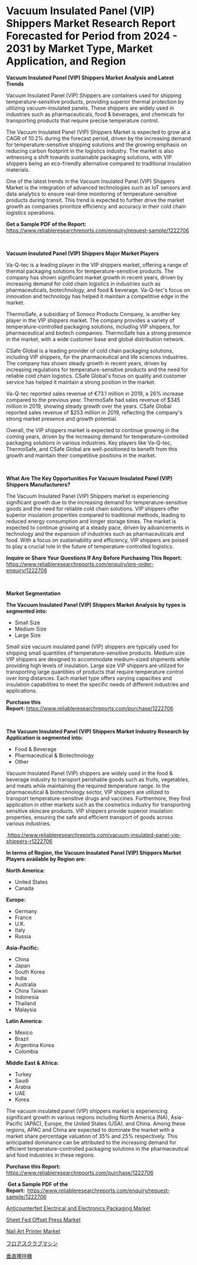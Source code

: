 <p><h1>Vacuum Insulated Panel (VIP) Shippers Market Research Report Forecasted for Period from 2024 -  2031 by Market Type, Market Application, and Region</h1></p><p><strong>Vacuum Insulated Panel (VIP) Shippers Market Analysis and Latest Trends</strong></p>
<p><p>Vacuum Insulated Panel (VIP) Shippers are containers used for shipping temperature-sensitive products, providing superior thermal protection by utilizing vacuum-insulated panels. These shippers are widely used in industries such as pharmaceuticals, food & beverages, and chemicals for transporting products that require precise temperature control.</p><p>The Vacuum Insulated Panel (VIP) Shippers Market is expected to grow at a CAGR of 10.2% during the forecast period, driven by the increasing demand for temperature-sensitive shipping solutions and the growing emphasis on reducing carbon footprint in the logistics industry. The market is also witnessing a shift towards sustainable packaging solutions, with VIP shippers being an eco-friendly alternative compared to traditional insulation materials.</p><p>One of the latest trends in the Vacuum Insulated Panel (VIP) Shippers Market is the integration of advanced technologies such as IoT sensors and data analytics to ensure real-time monitoring of temperature-sensitive products during transit. This trend is expected to further drive the market growth as companies prioritize efficiency and accuracy in their cold chain logistics operations.</p></p>
<p><strong>Get a Sample PDF of the Report:&nbsp;</strong> <a href="https://www.reliableresearchreports.com/enquiry/request-sample/1222706">https://www.reliableresearchreports.com/enquiry/request-sample/1222706</a></p>
<p>&nbsp;</p>
<p><strong>Vacuum Insulated Panel (VIP) Shippers Major Market Players</strong></p>
<p><p>Va-Q-tec is a leading player in the VIP shippers market, offering a range of thermal packaging solutions for temperature-sensitive products. The company has shown significant market growth in recent years, driven by increasing demand for cold chain logistics in industries such as pharmaceuticals, biotechnology, and food & beverage. Va-Q-tec's focus on innovation and technology has helped it maintain a competitive edge in the market.</p><p>ThermoSafe, a subsidiary of Sonoco Products Company, is another key player in the VIP shippers market. The company provides a variety of temperature-controlled packaging solutions, including VIP shippers, for pharmaceutical and biotech companies. ThermoSafe has a strong presence in the market, with a wide customer base and global distribution network.</p><p>CSafe Global is a leading provider of cold chain packaging solutions, including VIP shippers, for the pharmaceutical and life sciences industries. The company has shown steady growth in recent years, driven by increasing regulations for temperature-sensitive products and the need for reliable cold chain logistics. CSafe Global's focus on quality and customer service has helped it maintain a strong position in the market.</p><p>Va-Q-tec reported sales revenue of €73.1 million in 2019, a 26% increase compared to the previous year. ThermoSafe had sales revenue of $345 million in 2019, showing steady growth over the years. CSafe Global reported sales revenue of $253 million in 2019, reflecting the company's strong market presence and growth potential.</p><p>Overall, the VIP shippers market is expected to continue growing in the coming years, driven by the increasing demand for temperature-controlled packaging solutions in various industries. Key players like Va-Q-tec, ThermoSafe, and CSafe Global are well-positioned to benefit from this growth and maintain their competitive positions in the market.</p></p>
<p>&nbsp;</p>
<p><strong>What Are The Key Opportunities For Vacuum Insulated Panel (VIP) Shippers Manufacturers?</strong></p>
<p><p>The Vacuum Insulated Panel (VIP) Shippers market is experiencing significant growth due to the increasing demand for temperature-sensitive goods and the need for reliable cold chain solutions. VIP shippers offer superior insulation properties compared to traditional methods, leading to reduced energy consumption and longer storage times. The market is expected to continue growing at a steady pace, driven by advancements in technology and the expansion of industries such as pharmaceuticals and food. With a focus on sustainability and efficiency, VIP shippers are poised to play a crucial role in the future of temperature-controlled logistics.</p></p>
<p><strong>Inquire or Share Your Questions If Any Before Purchasing This Report:</strong> <a href="https://www.reliableresearchreports.com/enquiry/pre-order-enquiry/1222706">https://www.reliableresearchreports.com/enquiry/pre-order-enquiry/1222706</a></p>
<p>&nbsp;</p>
<p><strong>Market Segmentation</strong></p>
<p><strong>The Vacuum Insulated Panel (VIP) Shippers Market Analysis by types is segmented into:</strong></p>
<p><ul><li>Small Size</li><li>Medium Size</li><li>Large Size</li></ul></p>
<p><p>Small size vacuum insulated panel (VIP) shippers are typically used for shipping small quantities of temperature-sensitive products. Medium size VIP shippers are designed to accommodate medium-sized shipments while providing high levels of insulation. Large size VIP shippers are utilized for transporting large quantities of products that require temperature control over long distances. Each market type offers varying capacities and insulation capabilities to meet the specific needs of different industries and applications.</p></p>
<p><strong>Purchase this Report:&nbsp;</strong><a href="https://www.reliableresearchreports.com/purchase/1222706">https://www.reliableresearchreports.com/purchase/1222706</a></p>
<p>&nbsp;</p>
<p><strong>The Vacuum Insulated Panel (VIP) Shippers Market Industry Research by Application is segmented into:</strong></p>
<p><ul><li>Food & Beverage</li><li>Pharmaceutical & Biotechnology</li><li>Other</li></ul></p>
<p><p>Vacuum Insulated Panel (VIP) shippers are widely used in the food & beverage industry to transport perishable goods such as fruits, vegetables, and meats while maintaining the required temperature range. In the pharmaceutical & biotechnology sector, VIP shippers are utilized to transport temperature-sensitive drugs and vaccines. Furthermore, they find application in other markets such as the cosmetics industry for transporting sensitive skincare products. VIP shippers provide superior insulation properties, ensuring the safe and efficient transport of goods across various industries.</p></p>
<p><a href="https://www.reliableresearchreports.com/vacuum-insulated-panel-vip-shippers-r1222706">&nbsp;https://www.reliableresearchreports.com/vacuum-insulated-panel-vip-shippers-r1222706</a></p>
<p><strong>In terms of Region, the Vacuum Insulated Panel (VIP) Shippers Market Players available by Region are:</strong></p>
<p>
    <p> <strong> North America: </strong>
        <ul>
            <li>United States</li>
            <li>Canada</li>
        </ul>
        </p> 
    <p> <strong> Europe: </strong>
        <ul>
            <li>Germany</li>
            <li>France</li>
            <li>U.K.</li>
            <li>Italy</li>
            <li>Russia</li>
        </ul>
        </p> 
    <p> <strong> Asia-Pacific: </strong>
        <ul>
            <li>China</li>
            <li>Japan</li>
            <li>South Korea</li>
            <li>India</li>
            <li>Australia</li>
            <li>China Taiwan</li>
            <li>Indonesia</li>
            <li>Thailand</li>
            <li>Malaysia</li>
        </ul>
        </p> 
    <p> <strong> Latin America: </strong>
        <ul>
            <li>Mexico</li>
            <li>Brazil</li>
            <li>Argentina Korea</li>
            <li>Colombia</li>
        </ul>
        </p> 
    <p> <strong> Middle East & Africa: </strong>
        <ul>
            <li>Turkey</li>
            <li>Saudi</li>
            <li>Arabia</li>
            <li>UAE</li>
            <li>Korea</li>
        </ul>
    </p>
    </p>
<p><p>The vacuum insulated panel (VIP) shippers market is experiencing significant growth in various regions including North America (NA), Asia-Pacific (APAC), Europe, the United States (USA), and China. Among these regions, APAC and China are expected to dominate the market with a market share percentage valuation of 35% and 25% respectively. This anticipated dominance can be attributed to the increasing demand for efficient temperature-controlled packaging solutions in the pharmaceutical and food industries in these regions.</p></p>
<p><strong>Purchase this Report: </strong><a href="https://www.reliableresearchreports.com/purchase/1222706">https://www.reliableresearchreports.com/purchase/1222706</a></p>
<p>&nbsp;<strong>Get a Sample PDF of the Report:&nbsp;&nbsp;</strong><a href="https://www.reliableresearchreports.com/enquiry/request-sample/1222706">https://www.reliableresearchreports.com/enquiry/request-sample/1222706</a></p>
<p><strong></strong></p>
<p><p><a href="https://github.com/angeliabkratze/Market-Research-Report-List-1/blob/main/anticounterfeit-electrical-and-electronics-packaging-market.md">Anticounterfeit Electrical and Electronics Packaging Market</a></p><p><a href="https://www.linkedin.com/pulse/sheet-fed-offset-press-market-analysis-its-cagr-segmentation-rrfue">Sheet Fed Offset Press Market</a></p><p><a href="https://www.linkedin.com/pulse/nail-art-printer-market-comprehensive-assessment-type-application-tt9ne">Nail Art Printer Market</a></p><p><a href="https://github.com/klon646/Market-Research-Report-List-1/blob/main/636837357870.md">フロアスクラブマシン</a></p><p><a href="https://github.com/EstaSprer20231/Market-Research-Report-List-1/blob/main/374782157869.md">垂直攪拌機</a></p></p>